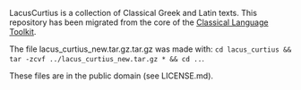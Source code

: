 LacusCurtius is a collection of Classical Greek and Latin texts. This repository has been migrated from the core of the [Classical Language Toolkit](https://github.com/kylepjohnson/cltk).

The file lacus_curtius_new.tar.gz.tar.gz was made with: `cd lacus_curtius && tar -zcvf ../lacus_curtius_new.tar.gz * && cd ..`.

These files are in the public domain (see LICENSE.md).



